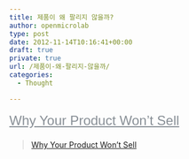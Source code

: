 ```yaml
---
title: 제품이 왜 팔리지 않을까?
author: openmicrolab
type: post
date: 2012-11-14T10:16:41+00:00
draft: true
private: true
url: /제품이-왜-팔리지-않을까/
categories:
  - Thought

---
```

<h1 class="entry-heading" style="margin: 0px; padding: 0px 0px 5px; font-family: 'Trebuchet MS', Arial, Helvetica, san-serif; font-weight: normal; line-height: 1.4em; position: relative; clear: both; font-size: 24px; color: rgb(34, 34, 34);">
  <a href="http://www.besuccess.com/?p=21853" rel="bookmark" title="Permanent Link: Why Your Product Won’t Sell" style="color: rgb(136, 143, 150); border: none;">Why Your Product Won’t Sell</a>
</h1>

<blockquote class="wp-embedded-content" data-secret="IMPeZ93Jlc">
  <p>
    <a href="http://www.besuccess.com/product/why-your-product-wont-sell/">Why Your Product Won’t Sell</a>
  </p>
</blockquote>
